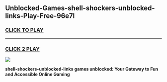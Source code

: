 
## Unblocked-Games-shell-shockers-unblocked-links-Play-Free-96e7l
<h3>
<a href="https://premium76.site?title=shell-shockers-unblocked-links&ref=10A">CLICK TO PLAY</a></h3>
<hr>

<h3>
<a href="https://premium76.site?title=shell-shockers-unblocked-links&ref=10A">CLICK 2 PLAY</a>
  
</h3>

<a href="https://premium76.site?title=shell-shockers-unblocked-links&ref=10A"><img src="https://clearcache.store/games.png"></a>


**shell-shockers-unblocked-links games unblocked: Your Gateway to Fun and Accessible Online Gaming**
